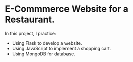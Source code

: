 <h1>E-Commmerce Website for a Restaurant.</h1>
<p>In this project, I practice:<p>
<ul>
  <li>Using Flask to develop a website.</li>
  <li>Using JavaScript to implement a shopping cart.</li>
  <li>Using MongoDB for database.</li>
</ul>
